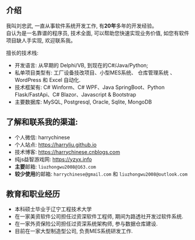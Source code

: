 ## 介绍   
我叫刘忠武, 一直从事软件系统开发工作, 有**20年**多年的开发经验。  
自认为是一名靠谱的程序员, 技术全面, 可以帮助您快速实现业务价值, 如您有软件项目缺人手实现, 欢迎联系我。  

擅长的技术栈: 
- 开发语言: 从早期的 Delphi/VB, 到现在的C#/Java/Python;   
- 私单项目类型有: 工厂设备技改项目、小型MES系统、 仓库管理系统 、 WordPress 和 Excel 自动化. 
- 技术框架有: C# Winform、C# WPF、Java SpringBoot、Python Flask/FastApi、C# Blazor、Javascript & Bootstrap 
- 主要数据库: MySQL, Postgresql, Oracle, Sqlite, MongoDB

## 了解和联系我的渠道: 
- 个人微信: harrychinese 
- 个人站点: <https://harryliu.github.io>
- 技术博客: <https://harrychinese.cnblogs.com>
- 纯js益智游戏网: <https://yzyx.info>
- **主要**邮箱: `liuzhongwu2008@163.com`
- **较少使用**的邮箱: `harrychinese@gmail.com`  和 `liuzhongwu2008@outlook.com` 

## 教育和职业经历
- 本科硕士毕业于辽宁工程技术大学
- 在一家美资软件公司担任过资深软件工程师, 期间为路透社开发过软件系统.
- 在一家外资保险公司担任过资深系统架构师, 参与数据仓库建设.
- 目前在一家大型制造型公司, 负责MES系统研发工作. 